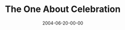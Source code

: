 ---
layout: message
category: message
series: "The One About Coffee"
title: "The One About Celebration"
date: 2004-06-20-00-00
message_id: 166
audio: "http://s3.amazonaws.com/crossroads-media/media/legacy/mp3/TOAC_03_06-20-04_The_One_About_Celebration.mp3"
audio-duration: "39:29"
explicit: false
---